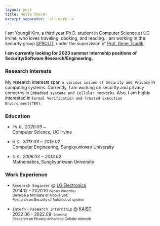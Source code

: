 ```yaml
---
layout: post
title: Hello there!
excerpt_separator:  <!--more-->
---
```


I am Youngil Kim, a third year Ph.D. student in Computer Science at UC Irvine, 
who loves traveling, cooking, and reading. 
I am working in the security group [SPROUT](https://sprout.ics.uci.edu/), 
under the supervision of [Prof. Gene Tsudik](https://www.ics.uci.edu/~gts/).

<b>I am currently looking for 2023 summer internship positions of Security/Software Research/Engineering.</b>


### Research Interests

My research interests span `a various issues of Security and Privacy` in computing systems. 
Currently, I am working on security and privacy concerns in `Embedded systems and Cellular networks`.
Also, I am highly interested in `Formal Verification and Trusted Execution Environment(TEE)`.


### Education

* `Ph.D.` <i>2020.09 ~ </i><br>
  Computer Science, UC Irvine

* `M.S.` <i>2013.03 ~ 2015.02 </i><br>
  Computer Engineering, Sungkyunkwan University

* `B.S.` <i>2006.03 ~ 2013.02 </i><br>
  Mathematics, Sungkyunkwan University


### Work Experience

* `Research Engineer` @ [LG Electronics](https://www.lg.com/us)<br>
  2014.12 - 2020.10 <span style="font-size:70%">(5years 10months)</span><br>
  <span style="font-size:80%">Develop a firmware of Mobile SoC</span><br>
  <span style="font-size:80%">Research on Security of Automotive system</span><br>

* `Intern` - `Research internship` @ [KAIST](https://www.kaist.ac.kr/en/)<br>
  2022.06 - 2022.09 <span style="font-size:70%">(3months)</span><br>
  <span style="font-size:80%">Research on Privacy-enhanced Cellular network</span><br>

